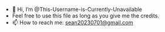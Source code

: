 - 👋 Hi, I’m @This-Username-is-Currently-Unavailable
- Feel free to use this file as long as you give me the credits.
- 📫 How to reach me: sean20230701@gmail.com
  

<!---
This-Username-is-Currently-Unavailable/This-Username-is-Currently-Unavailable is a ✨ special ✨ repository because its `README.md` (this file) appears on your GitHub profile.
You can click the Preview link to take a look at your changes.
--->
